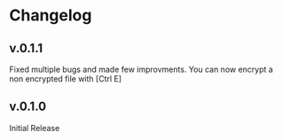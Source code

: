 # Changelog 

## v.0.1.1
Fixed multiple bugs and made few improvments. You can now encrypt a non encrypted file with [Ctrl E]

## v.0.1.0
Initial Release